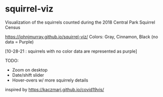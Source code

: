 # squirrel-viz
Visualization of the squirrels counted during the 2018 Central Park Squirrel Census

https://johnjmurray.github.io/squirrel-viz/
Colors: Gray, Cinnamon, Black (no data = Purple)

[10-28-21 : squirrels with no color data are represented as purple]

TODO:
- Zoom on desktop
- Date/shift slider
- Hover-overs w/ more squirrely details


inspired by https://kaczmarj.github.io/covid19vis/
